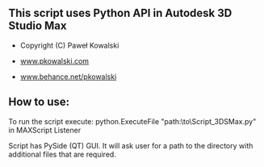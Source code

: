 ## This script uses Python API in Autodesk 3D Studio Max

 - Copyright (C) Paweł Kowalski
 
 - www.pkowalski.com
 - www.behance.net/pkowalski

## How to use:

 To run the script execute:
 python.ExecuteFile "path:\to\Script_3DSMax.py"
 in MAXScript Listener
 
 Script has PySide (QT) GUI. 
 It will ask user for a path to the directory with additional files that are required.
